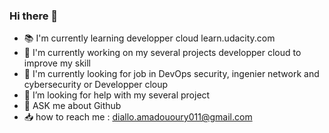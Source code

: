 ### Hi there 👋

<!--
**oury011/oury011** is a ✨ _special_ ✨ repository because its `README.md` (this file) appears on your GitHub profile.

Here are some ideas to get you started: -->

- 📚 I'm currently learning developper cloud learn.udacity.com
- 🔭 I'm currently working on my several projects developper cloud to improve my skill
- 🔭 I'm currently looking for job in DevOps security, ingenier network and cybersecurity or Developper cloup
- 🤔 I’m looking for help with my several project
- 💬 ASK me about Github
- 📥 how to reach me : diallo.amadououry011@gmail.com

